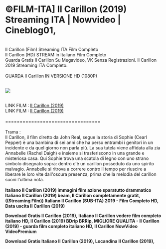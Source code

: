 <h1>©FILM-ITA] Il Carillon (2019) Streaming ITA | Nowvideo | Cineblog01, </h1>
<br>
Il Carillon (Film) Streaming ITA Film Completo<br>
Il Carillon (HD) STREAM in Italiano Film Completo <br>
Guarda Gratis Il Carillon Su Megavideo, VK Senza Registrazioni. Il Carillon 2019 Streaming ITA Completo.<br> 
<br>
GUARDA Il Carillon IN VERSIONE HD (1080P) 
<br>
<br>
<p><img src="https://mr.comingsoon.it/imgdb/locandine/235x336/56028.jpg" /></p>
<br>
LINK FILM : <a href="https://bit.ly/2J3b2Ew">Il Carillon (2019)</a>
<br>
LINK FILM : <a href="https://bit.ly/2J3b2Ew">Il Carillon (2019)</a>
<br>
<br>
=================================
<br>
<br>
Trama :<br>
Il Carillon, il film diretto da John Real, segue la storia di Sophie (Cearl Pepper) è una bambina di sei anni che ha perso entrambi i genitori in un incidente e da quel giorno non parla più. La sua tutela viene affidata alla zia Annabelle (Rachel Daigh) e insieme si trasferiscono in una grande e misteriosa casa. Qui Sophie trova una scatola di legno con uno strano simbolo disegnato sopra: dentro c'è un carillon posseduto da uno spirito malvagio. Annabelle si ritrova a correre contro il tempo per riuscire a liberare le loro vite dall'oscura presenza, prima che la melodia del carillon suoni l'ultima nota.

<br>
<br>
<strong>Italiano Il Carillon (2019) immagini film azione sparatutto drammatico Italiano Il Carillon (2019) beam, Il Carillon completamente gratit, ((Streaming Film)) Italiano Il Carillon (SUB-ITA) 2019 - Film Completo HD, Data uscita Il Carillon (2019) 

Download Gratis Il Carillon (2019), Italiano Il Carillon vedere film completo italiano HD, Il Carillon (2019) BDrip BRRip, MIGLIORE QUALITA - Il Carillon (2019) - guarda film completo italiano HD, Il Carillon NowVideo VideoPremium 

Download Gratis Italiano Il Carillon (2019), Locandina Il Carillon (2019),</strong>
